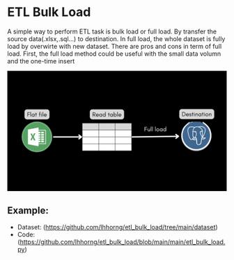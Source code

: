# ETL Bulk Load

A simple way to perform ETL task is bulk load or full load. By transfer the source data(.xlsx,.sql...) to destination. 
In full load, the whole dataset is fully load by overwirte with new dataset. There are pros and cons in term of full load.
First, the full load method could be useful with the small data volumn and the one-time insert

![full load flow](https://github.com/lhhorng/etl_bulk_load/blob/f48d0ad9e08755b24e1e9e061c8c85c187298f23/full_load_flow_png.PNG)



## Example:
- Dataset: (https://github.com/lhhorng/etl_bulk_load/tree/main/dataset)
- Code: (https://github.com/lhhorng/etl_bulk_load/blob/main/main/etl_bulk_load.py)



